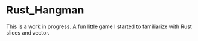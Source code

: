# Rust_Hangman
This is a work in progress.  A fun little game I started to familiarize with Rust slices and vector.
